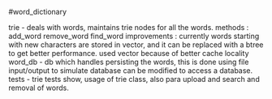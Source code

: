 #word_dictionary

trie -
	deals with words, maintains trie nodes for all the words.
	methods :
		add_word
		remove_word
		find_word
	improvements :
		currently words starting with new characters are stored in vector,
		and it can be replaced with a btree to get better performance.
		used vector because of better cache locality
word_db -
	db which handles persisting the words, this is done using file input/output to simulate database
	can be modified to access a database.
tests -
	trie tests show, usage of trie class, also para upload and search and removal of words.